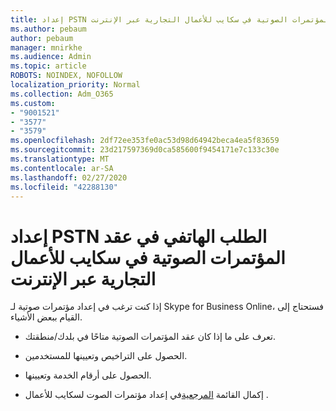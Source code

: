 ```yaml
---
title: إعداد PSTN الطلب الهاتفي في عقد المؤتمرات الصوتية في سكايب للأعمال التجارية عبر الإنترنت
ms.author: pebaum
author: pebaum
manager: mnirkhe
ms.audience: Admin
ms.topic: article
ROBOTS: NOINDEX, NOFOLLOW
localization_priority: Normal
ms.collection: Adm_O365
ms.custom:
- "9001521"
- "3577"
- "3579"
ms.openlocfilehash: 2df72ee353fe0ac53d98d64942beca4ea5f83659
ms.sourcegitcommit: 23d217597369d0ca585600f9454171e7c133c30e
ms.translationtype: MT
ms.contentlocale: ar-SA
ms.lasthandoff: 02/27/2020
ms.locfileid: "42288130"
---
```

# <a name="setup-pstn-dial-in-audio-conferencing-in-skype-for-business-online"></a>إعداد PSTN الطلب الهاتفي في عقد المؤتمرات الصوتية في سكايب للأعمال التجارية عبر الإنترنت

إذا كنت ترغب في إعداد مؤتمرات صوتية لـ Skype for Business Online، فستحتاج إلى القيام ببعض الأشياء. 

- تعرف على ما إذا كان عقد المؤتمرات الصوتية متاحًا في بلدك/منطقتك.

- الحصول على التراخيص وتعيينها للمستخدمين.

- الحصول على أرقام الخدمة وتعيينها.

- إكمال القائمة [المرجعية](https://docs.microsoft.com/SkypeForBusiness/audio-conferencing-in-office-365/set-up-audio-conferencing)في إعداد مؤتمرات الصوت لسكايب للأعمال .
